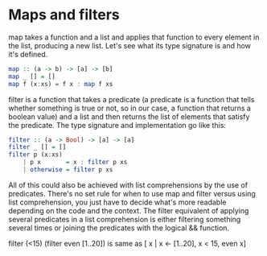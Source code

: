 # Maps and filters

map takes a function and a list and applies that function to every element in the list, producing a new list.
Let's see what its type signature is and how it's defined.

```haskell
map :: (a -> b) -> [a] -> [b]
map _ [] = []
map f (x:xs) = f x : map f xs
```

filter is a function that takes a predicate
(a predicate is a function that tells whether something is true or not, so in our case, a function that returns a boolean value)
and a list and then returns the list of elements that satisfy the predicate.
The type signature and implementation go like this:

```haskell
filter :: (a -> Bool) -> [a] -> [a]
filter _ [] = []
filter p (x:xs)
    | p x       = x : filter p xs
    | otherwise = filter p xs
```

All of this could also be achieved with list comprehensions by the use of predicates.
There's no set rule for when to use map and filter versus using list comprehension,
you just have to decide what's more readable depending on the code and the context.
The filter equivalent of applying several predicates in a list comprehension is
either filtering something several times or joining the predicates with the logical && function.

filter (<15) (filter even [1..20])
is same as
[ x | x <- [1..20], x < 15, even x]